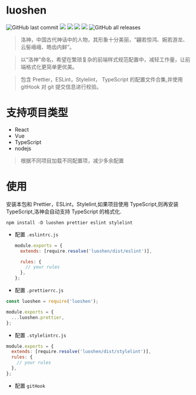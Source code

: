 # luoshen
![GitHub last commit](https://img.shields.io/github/last-commit/imchaoyu/luoshen)
![](https://img.shields.io/github/package-json/dependency-version/imchaoyu/luoshen/eslint?color=light&label=ESLint&logo=eslint&logoColor=purple)
![](https://img.shields.io/github/package-json/dependency-version/imchaoyu/luoshen/prettier?color=light&label=Prettier&logo=prettier)
![](https://img.shields.io/github/package-json/dependency-version/imchaoyu/luoshen/stylelint?color=light&logo=stylelint)
![](https://img.shields.io/github/package-json/dependency-version/imchaoyu/luoshen/@babel/core?color=light&logo=babel) 
![GitHub all releases](https://img.shields.io/github/downloads/imchaoyu/luoshen/total)

> 洛神，中国古代神话中的人物，其形象十分美丽，“翩若惊鸿、婉若游龙、云髻峨峨、皓齿内鲜”。

> 以“洛神”命名，希望在繁琐复杂的前端样式规范配置中，减轻工作量，让前端格式化更简单更优美。

> 包含 Prettier，ESLint，Stylelint， TypeScript 的配置文件合集,并使用 gitHook 对 git 提交信息进行校验。

# 支持项目类型

- React
- Vue
- TypeScript
- nodejs

> 根据不同项目加载不同配置项，减少多余配置

# 使用

安装本包和 Prettier，ESLint，Stylelint,如果项目使用 TypeScript,则再安装 TypeScript,洛神会自动支持 TypeScript 的格式化.

```shell
npm install -D luoshen prettier eslint stylelint
```

- 配置 `.eslintrc.js`

  ```javascript
  module.exports = {
    extends: [require.resolve('luoshen/dist/eslint')],

    rules: {
      // your rules
    },
  };
  ```

- 配置 `.prettierrc.js`

```javascript
const luoshen = require('luoshen');

module.exports = {
  ...luoshen.prettier,
};
```

- 配置 `.stylelintrc.js`

```javascript
module.exports = {
  extends: [require.resolve('luoshen/dist/stylelint')],
  rules: {
    // your rules
  },
};
```

- 配置 `gitHook`
